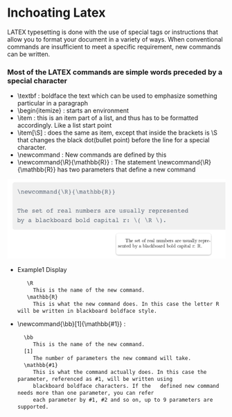 # Inchoating Latex

LATEX typesetting is done with the use of special tags or instructions that allow you to format your document in a variety of ways. When conventional commands are insufficient to meet a specific requirement, new commands can be written.

### Most of the LATEX commands are simple words preceded by a special character

- \textbf : boldface the text which can be used to emphasize something particular in a paragraph 
- \begin{itemize} : starts an environment
- \item : this is an item part of a list, and thus has to be formatted accordingly. Like a list start point
- \item[\S] : does the same as item, except that inside the brackets is \S that changes the black dot(bullet point) before the line for a special character.
- \newcommand : New commands are defined by this
- \newcommand{\R}{\mathbb{R}} : The statement \newcommand{\R}{\mathbb{R}} has two parameters that define a new command  

![Example1 Diagram](cmdR_1.png)
- Example1 Display

         \R  
           This is the name of the new command.  
         \mathbb{R}  
           This is what the new command does. In this case the letter R will be written in blackboard boldface style. 
- \newcommand{\bb}[1]{\mathbb{#1}} : 



        \bb  
           This is the name of the new command.   
        [1]   
           The number of parameters the new command will take.       
        \mathbb{#1}   
           This is what the command actually does. In this case the parameter, referenced as #1, will be written using  
           blackboard boldface characters. If the   defined new command needs more than one parameter, you can refer 
           each parameter by #1, #2 and so on, up to 9 parameters are supported.
